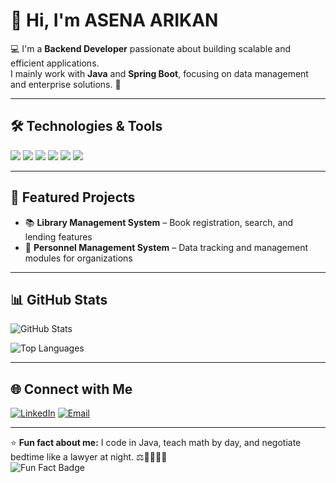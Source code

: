 # 👋 Hi, I'm ASENA ARIKAN  

💻 I'm a **Backend Developer** passionate about building scalable and efficient applications.  
I mainly work with **Java** and **Spring Boot**, focusing on data management and enterprise solutions. 🚀  

---

## 🛠️ Technologies & Tools

<p align="left">
  <img src="https://img.shields.io/badge/Java-ED8B00?style=for-the-badge&logo=openjdk&logoColor=white" />
  <img src="https://img.shields.io/badge/Spring_Boot-6DB33F?style=for-the-badge&logo=springboot&logoColor=white" />
  <img src="https://img.shields.io/badge/MySQL-4479A1?style=for-the-badge&logo=mysql&logoColor=white" />
  <img src="https://img.shields.io/badge/PostgreSQL-316192?style=for-the-badge&logo=postgresql&logoColor=white" />
  <img src="https://img.shields.io/badge/Git-F05032?style=for-the-badge&logo=git&logoColor=white" />
  <img src="https://img.shields.io/badge/GitHub-181717?style=for-the-badge&logo=github&logoColor=white" />
</p>

---

## 📂 Featured Projects
- 📚 **Library Management System** – Book registration, search, and lending features  
- 🏥 **Personnel Management System** – Data tracking and management modules for organizations  

---

## 📊 GitHub Stats
![GitHub Stats](https://github-readme-stats.vercel.app/api?username=asenaarikan&show_icons=true&theme=radical)  

![Top Languages](https://github-readme-stats.vercel.app/api/top-langs/?username=asenaarikan&layout=compact&theme=radical)

---

## 🌐 Connect with Me
[![LinkedIn](https://img.shields.io/badge/LinkedIn-0077B5?style=for-the-badge&logo=linkedin&logoColor=white)](https://www.linkedin.com/in/asena-arikan)
[![Email](https://img.shields.io/badge/Email-D14836?style=for-the-badge&logo=gmail&logoColor=white)](mailto:asena-arikan@outlook.com)

---

⭐ **Fun fact about me:** I code in Java, teach math by day, and negotiate bedtime like a lawyer at night. ⚖️👩‍💻👩‍👧  
![Fun Fact Badge](https://img.shields.io/badge/Fun-Full_time_mom_&_coder-ff69b4?style=for-the-badge)
